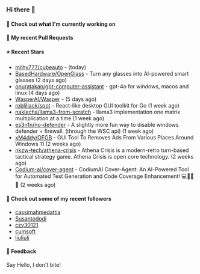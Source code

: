 ### Hi there 👋

#### 👷 Check out what I'm currently working on

#### 🔨 My recent Pull Requests


#### ⭐ Recent Stars

- [milhy777/cubeauto](https://github.com/milhy777/cubeauto) -  (today)
- [BasedHardware/OpenGlass](https://github.com/BasedHardware/OpenGlass) - Turn any glasses into AI-powered smart glasses (2 days ago)
- [onuratakan/gpt-computer-assistant](https://github.com/onuratakan/gpt-computer-assistant) - gpt-4o for windows, macos and linux (4 days ago)
- [WasperAI/Wasper](https://github.com/WasperAI/Wasper) -  (5 days ago)
- [roblillack/spot](https://github.com/roblillack/spot) - React-like desktop GUI toolkit for Go (1 week ago)
- [naklecha/llama3-from-scratch](https://github.com/naklecha/llama3-from-scratch) - llama3 implementation one matrix multiplication at a time (1 week ago)
- [es3n1n/no-defender](https://github.com/es3n1n/no-defender) - A slightly more fun way to disable windows defender &#43; firewall. (through the WSC api) (1 week ago)
- [xM4ddy/OFGB](https://github.com/xM4ddy/OFGB) - GUI Tool To Removes Ads From Various Places Around Windows 11 (2 weeks ago)
- [nkzw-tech/athena-crisis](https://github.com/nkzw-tech/athena-crisis) - Athena Crisis is a modern-retro turn-based tactical strategy game. Athena Crisis is open core technology. (2 weeks ago)
- [Codium-ai/cover-agent](https://github.com/Codium-ai/cover-agent) - CodiumAI Cover-Agent: An AI-Powered Tool for Automated Test Generation and Code Coverage Enhancement! 💻🤖🧪🐞 (2 weeks ago)

#### 👯 Check out some of my recent followers

- [cassimahmedattia](https://github.com/cassimahmedattia)
- [Susantododi](https://github.com/Susantododi)
- [czy30121](https://github.com/czy30121)
- [cumsoft](https://github.com/cumsoft)
- [liuliuli](https://github.com/liuliuli)

#### 💬 Feedback

Say Hello, I don't bite!